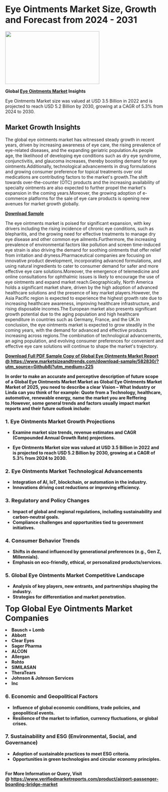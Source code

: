 <H1>Eye Ointments Market Size, Growth and Forecast from 2024 - 2031</H1><img class="aligncenter size-medium wp-image-584254" src="https://thirdeyenews.in/wp-content/uploads/2024/09/Global-Market-Research-300x168.jpeg" alt="" width="300" height="168" /><p><strong>Global&nbsp;<a href="https://www.marketsizeandtrends.com/download-sample/582830/?utm_source=Github8j?utm_medium=225">Eye Ointments Market</a> Insights</strong></p><p>Eye Ointments Market size was valued at USD 3.5 Billion in 2022 and is projected to reach USD 5.2 Billion by 2030, growing at a CAGR of 5.3% from 2024 to 2030.</p><p><h2>Market Growth Insights</h2> <p>The global eye ointments market has witnessed steady growth in recent years, driven by increasing awareness of eye care, the rising prevalence of eye-related diseases, and the expanding geriatric population.As people age, the likelihood of developing eye conditions such as dry eye syndrome, conjunctivitis, and glaucoma increases, thereby boosting demand for eye ointments.Additionally, technological advancements in drug formulations and growing consumer preference for topical treatments over oral medications are contributing factors to the market's growth.The shift towards over-the-counter (OTC) products and the increasing availability of specialty ointments are also expected to further propel the market's expansion in the coming years.Moreover, the growing adoption of e-commerce platforms for the sale of eye care products is opening new avenues for market growth globally.</p> <p><strong><a href="download-link-here">Download Sample</a></strong></p> <p>The eye ointments market is poised for significant expansion, with key drivers including the rising incidence of chronic eye conditions, such as blepharitis, and the growing need for effective treatments to manage dry eye disease and other common eye ailments.Furthermore, the increasing prevalence of environmental factors like pollution and screen time-induced eye strain is also driving the demand for soothing ointments that offer relief from irritation and dryness.Pharmaceutical companies are focusing on innovative product development, incorporating advanced formulations, and using natural ingredients to cater to consumer demand for safer and more effective eye care solutions.Moreover, the emergence of telemedicine and online consultations for ophthalmic issues is likely to encourage the use of eye ointments and expand market reach.Geographically, North America holds a significant market share, driven by the high adoption of advanced healthcare solutions and the presence of key market players.However, the Asia Pacific region is expected to experience the highest growth rate due to increasing healthcare awareness, improving healthcare infrastructure, and rising disposable incomes.The European market also presents significant growth potential due to the aging population and high healthcare expenditure in countries such as Germany, France, and the UK.In conclusion, the eye ointments market is expected to grow steadily in the coming years, with the demand for advanced and effective products increasing across regions.The combination of technological advancements, an aging population, and evolving consumer preferences for convenient and effective eye care solutions will continue to shape the market's trajectory.<p><strong><a href="get-more-link-here"></p><p><span class=""><strong>Download Full PDF Sample Copy of Global Eye Ointments Market Report</strong> @ <a href="https://www.marketsizeandtrends.com/download-sample/582830/?utm_source=Github8j?utm_medium=225" target="_blank">https://www.marketsizeandtrends.com/download-sample/582830/?utm_source=Github8j?utm_medium=225</a></span></p><p>In order to make an accurate and perceptive description of future scope of a Global&nbsp;Eye Ointments Market Market as Global&nbsp;Eye Ointments Market Market of 2025, you need to describe a clear Vision &ndash; What Industry or Linda can you think of for example: Quote from a Technology, healthcare, automotive, renewable energy, name the market you are Reffering to.However, some general trends and factors usually impact market reports and their future outlook include:</p><h3>1.&nbsp;<strong>Eye Ointments Market Growth Projections</strong></h3><ul><li>Examine market size trends, revenue estimates and CAGR (Compounded Annual Growth Rate) projections.</li><li><p>Eye Ointments Market size was valued at USD 3.5 Billion in 2022 and is projected to reach USD 5.2 Billion by 2030, growing at a CAGR of 5.3% from 2024 to 2030.</p></li></ul><h3>2.&nbsp;<strong>Eye Ointments Market Technological Advancements</strong></h3><ul><li>Integration of AI, IoT, blockchain, or automation in the industry.</li><li>Innovations driving cost reductions or improving efficiency.</li></ul><h3>3.&nbsp;<strong>Regulatory and Policy Changes</strong></h3><ul><li>Impact of global and regional regulations, including sustainability and carbon-neutral goals.</li><li>Compliance challenges and opportunities tied to government initiatives.</li></ul><h3>4.&nbsp;<strong>Consumer Behavior Trends</strong></h3><ul><li>Shifts in demand influenced by generational preferences (e.g., Gen Z, Millennials).</li><li>Emphasis on eco-friendly, ethical, or personalized products/services.</li></ul><h3>5.&nbsp;<strong>Global Eye Ointments Market Competitive Landscape</strong></h3><ul><li>Analysis of key players, new entrants, and partnerships shaping the industry.</li><li>Strategies for differentiation and market penetration.</li></ul><p data-pm-slice="1 1 []"><span style="color: inherit; font-family: inherit; font-size: 25px;">Top Global Eye Ointments Market Companies</span></p><div class="" data-test-id=""><p><li>Bausch + Lomb</li><li> Abbott</li><li> Clear Eyes</li><li> Sager Pharma</li><li> ALCON</li><li> Allergan</li><li> Rohto</li><li> SIMILASAN</li><li> TheraTears</li><li> Johnson & Johnson Services</li><li> Inc</li></p></div><h3>6.&nbsp;<strong>Economic and Geopolitical Factors</strong></h3><ul><li>Influence of global economic conditions, trade policies, and geopolitical events.</li><li>Resilience of the market to inflation, currency fluctuations, or global crises.</li></ul><h3>7.&nbsp;<strong>Sustainability and ESG (Environmental, Social, and Governance)</strong></h3><ul><li>Adoption of sustainable practices to meet ESG criteria.</li><li>Opportunities in green technologies and circular economy principles.</li></ul><h2><strong style="font-size: 14px;">For More Information or Query, Visit @&nbsp;</strong><a style="background-color: #ffffff; font-size: 14px;" href="https://www.marketsizeandtrends.com/report/eye-ointments-market/" target="_blank">https://www.verifiedmarketreports.com/product/airport-passenger-boarding-bridge-market</a></h2>
